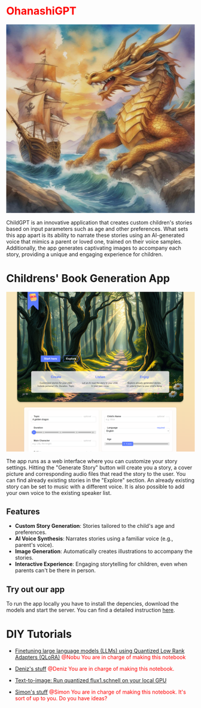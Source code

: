 # <font color="red"> OhanashiGPT </font>

![alt text](/built/image/The_Golden_Dragons_Ancient_Secret_Revealed.jpg "Title")

ChildGPT is an innovative application that creates custom children's stories based on input parameters such as age and other preferences. What sets this app apart is its ability to narrate these stories using an AI-generated voice that mimics a parent or loved one, trained on their voice samples. Additionally, the app generates captivating images to accompany each story, providing a unique and engaging experience for children.


# Childrens' Book Generation App

![alt text](/built/image/screenshot.png "Title")

The app runs as a web interface where you can customize your story settings. Hitting the "Generate Story" button will create you a story, a cover picture and corresponding audio files that read the story to the user. You can find already existing stories in the "Explore" section. An already existing story can be set to music with a different voice. It is also possible to add your own voice to the existing speaker list. 

## Features

- **Custom Story Generation**: Stories tailored to the child's age and preferences.
- **AI Voice Synthesis**: Narrates stories using a familiar voice (e.g., parent's voice).
- **Image Generation**: Automatically creates illustrations to accompany the stories.
- **Interactive Experience**: Engaging storytelling for children, even when parents can't be there in person.

## Try out our app  
To run the app locally you have to install the depencies, download the models and start the server. You can find a detailed instruction [here](https://github.com/merekat/children-stories/blob/main/app_instruction.md).



# DIY Tutorials

- [Finetuning large language models (LLMs) using Quantized Low Rank Adapters (QLoRA)](https://github.com/merekat/children-stories/tree/main/Tutorials/LLM_QLoRA) <font color="red"> @Nobu You are in charge of making this notebook </font>

- [Deniz's stuff](https://) <font color="red"> @Deniz You are in charge of making this notebook. </font>

- [Text-to-image: Run quantized flux1.schnell on your local GPU](https://github.com/merekat/children-stories/blob/main/text-to-image/flux1.schnell/DIY_text-to-image_flux1.schnell.ipynb)

- [Simon's stuff](https://) <font color="red"> @Simon You are in charge of making this notebook. It's sort of up to you. Do you have ideas?</font>
